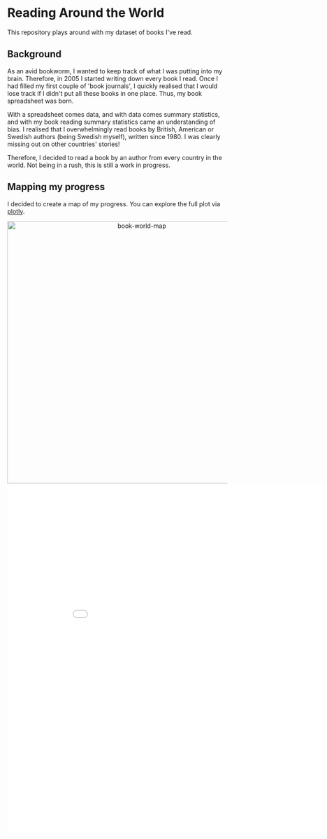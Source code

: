 # Reading Around the World

This repository plays around with my dataset of books I've read. 

## Background
As an avid bookworm, I wanted to keep track of what I was putting into my brain. Therefore, in 2005 I started writing down every book I read. Once I had filled my first couple of 'book journals', I quickly realised that I would lose track if I didn't put all these books in one place. Thus, my book spreadsheet was born.

With a spreadsheet comes data, and with data comes summary statistics, and with my book reading summary statistics came an understanding of bias. I realised that I overwhelmingly read books by British, American or Swedish authors (being Swedish myself), written since 1980. I was clearly missing out on other countries' stories! 

Therefore, I decided to read a book by an author from every country in the world. Not being in a rush, this is still a work in progress. 

## Mapping my progress

I decided to create a map of my progress. You can explore the full plot via [plotly](https://plot.ly/~cisven/2/number-of-books-read-per-country/ "My book world map on plotly").

<div>
    <a href="https://plot.ly/~cisven/2/?share_key=SOx1qXzkLDyu5arQqcFlwr" target="_blank" title="My map of reading around the world!" style="display: block; text-align: center;"><img src="https://plot.ly/~cisven/2.png?share_key=SOx1qXzkLDyu5arQqcFlwr" alt="book-world-map" style="max-width: 100%;width: 600px;"  width="600" onerror="this.onerror=null;this.src='https://plot.ly/404.png';" /></a>
</div>

<iframe width="900" height="800" frameborder="0" scrolling="no" src="//plot.ly/~cisven/2.embed"></iframe>


